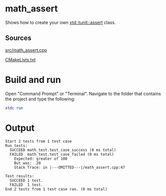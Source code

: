 # math_assert

Shows how to create your own [xtd::tunit::assert](https://codedocs.xyz/gammasoft71/xtd/classxtd_1_1tunit_1_1assert.html) class.

## Sources

[src/math_assert.cpp](src/math_assert.cpp)

[CMakeLists.txt](CMakeLists.txt)

# Build and run

Open "Command Prompt" or "Terminal". Navigate to the folder that contains the project and type the following:

```cmake
xtdc run
```

# Output

```
Start 2 tests from 1 test case
Run tests:
  SUCCEED math_test.test_case_success (0 ms total)
  FAILED  math_test.test_case_failed (0 ms total)
    Expected: greater of 100
    But was:  20
    Stack Trace: in |---OMITTED---|/math_assert.cpp:47

Test results:
  SUCCEED 1 test.
  FAILED  1 test.
End 2 tests from 1 test case ran. (0 ms total)
```
